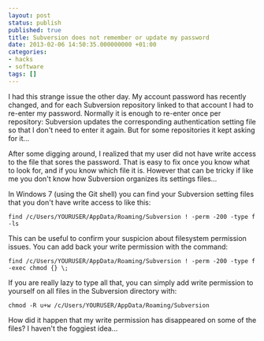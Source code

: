 ```yaml
---
layout: post
status: publish
published: true
title: Subversion does not remember or update my password
date: 2013-02-06 14:50:35.000000000 +01:00
categories:
- hacks
- software
tags: []
---
```

I had this strange issue the other day. My account password has recently changed, and for each Subversion repository linked to that account I had to re-enter my password. Normally it is enough to re-enter once per repository: Subversion updates the corresponding authentication setting file so that I don't need to enter it again. But for some repositories it kept asking for it...

After some digging around, I realized that my user did not have write access to the file that sores the password. That is easy to fix once you know what to look for, and if you know which file it is. However that can be tricky if like me you don't know how Subversion organizes its settings files...

In Windows 7 (using the Git shell) you can find your Subversion setting files that you don't have write access to like this:

```
find /c/Users/YOURUSER/AppData/Roaming/Subversion ! -perm -200 -type f -ls
```

This can be useful to confirm your suspicion about filesystem permission issues. You can add back your write permission with the command:

```
find /c/Users/YOURUSER/AppData/Roaming/Subversion ! -perm -200 -type f -exec chmod {} \;
```

If you are really lazy to type all that, you can simply add write permission to yourself on all files in the Subversion directory with:

```
chmod -R u+w /c/Users/YOURUSER/AppData/Roaming/Subversion
```

How did it happen that my write permission has disappeared on some of the files? I haven't the foggiest idea...
